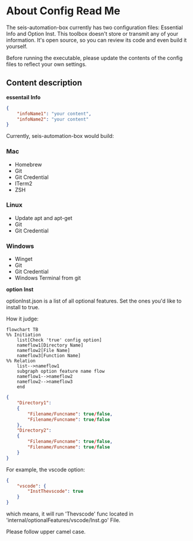 # About Config Read Me

The seis-automation-box currently has two configuration files: Essential Info and Option Inst. This toolbox doesn't store or transmit any of your information. It's open source, so you can review its code and even build it yourself.

Before running the executable, please update the contents of the config files to reflect your own settings.

## Content description

**essentail** **Info**

```json
{
    "infoName1": "your content",
    "infoName2": "your content"
}
```

Currently, seis-automation-box would build:

### Mac

- Homebrew
- Git
- Git Credential
- ITerm2
- ZSH

### Linux

- Update apt and apt-get
- Git
- Git Credential

### Windows

- Winget
- Git
- Git Credential
- Windows Terminal from git

**option** **Inst**

optionInst.json is a list of all optional features. Set the ones you'd like to install to true.

How it judge:

```mermaid
flowchart TB
%% Initiation
    list[Check 'true' config option]
    nameflow1[Directory Name]
    nameflow2[File Name]
    nameflow3[Function Name]
%% Relation
    list-->nameflow1
    subgraph option feature name flow
    nameflow1-->nameflow2
    nameflow2-->nameflow3
    end
```

```json
{
    "Directory1":
    {
        "Filename/Funcname": true/false,
        "Filename/Funcname": true/false
    },
    "Directory2":
    {
        "Filename/Funcname": true/false,
        "Filename/Funcname": true/false
    }
}
```

For example, the vscode option:

```json
{
    "vscode": {
        "InstThevscode": true
    }
}
```

which means, it will run 'Thevscode' func located in 'internal/optionalFeatures/vscode/Inst.go' File.

Please follow upper camel case.
